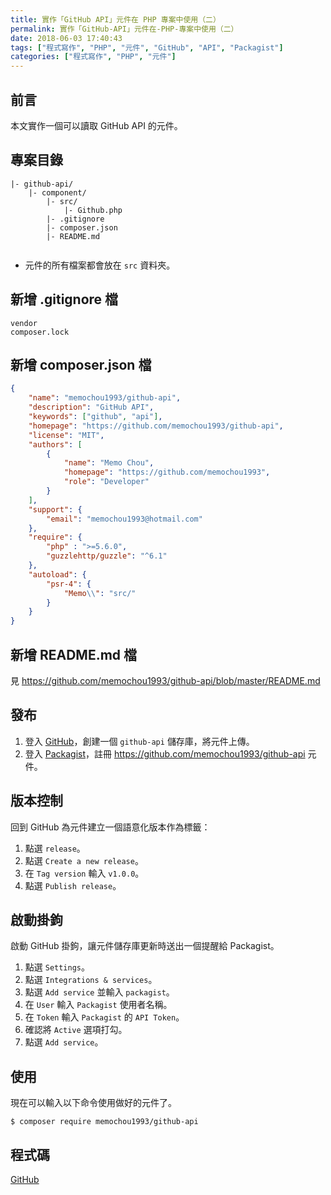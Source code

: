 ```yaml
---
title: 實作「GitHub API」元件在 PHP 專案中使用（二）
permalink: 實作「GitHub-API」元件在-PHP-專案中使用（二）
date: 2018-06-03 17:40:43
tags: ["程式寫作", "PHP", "元件", "GitHub", "API", "Packagist"]
categories: ["程式寫作", "PHP", "元件"]
---
```


## 前言
本文實作一個可以讀取 GitHub API 的元件。

## 專案目錄
```
|- github-api/
    |- component/
        |- src/
            |- Github.php
        |- .gitignore
        |- composer.json
        |- README.md
        
```
- 元件的所有檔案都會放在 `src` 資料夾。

## 新增 .gitignore 檔
```
vendor
composer.lock
```

## 新增 composer.json 檔
```JSON
{
    "name": "memochou1993/github-api",
    "description": "GitHub API",
    "keywords": ["github", "api"],
    "homepage": "https://github.com/memochou1993/github-api",
    "license": "MIT",
    "authors": [
        {
            "name": "Memo Chou",
            "homepage": "https://github.com/memochou1993",
            "role": "Developer"
        }
    ],
    "support": {
        "email": "memochou1993@hotmail.com"
    },
    "require": {
        "php" : ">=5.6.0",
        "guzzlehttp/guzzle": "^6.1"
    },
    "autoload": {
        "psr-4": {
            "Memo\\": "src/"
        }
    }
}
```

## 新增 README.md 檔
見 https://github.com/memochou1993/github-api/blob/master/README.md

## 發布
1. 登入 [GitHub](https://github.com/)，創建一個 `github-api` 儲存庫，將元件上傳。
2. 登入 [Packagist](https://packagist.org/)，註冊 https://github.com/memochou1993/github-api 元件。

## 版本控制
回到 GitHub 為元件建立一個語意化版本作為標籤：
1. 點選 `release`。
2. 點選 `Create a new release`。
3. 在 `Tag version` 輸入 `v1.0.0`。
4. 點選 `Publish release`。

## 啟動掛鉤
啟動 GitHub 掛鉤，讓元件儲存庫更新時送出一個提醒給 Packagist。
1. 點選 `Settings`。
2. 點選 `Integrations & services`。
3. 點選 `Add service` 並輸入 `packagist`。
4. 在 `User` 輸入 `Packagist` 使用者名稱。
5. 在 `Token` 輸入 `Packagist` 的 `API Token`。
6. 確認將 `Active` 選項打勾。
7. 點選 `Add service`。

## 使用
現在可以輸入以下命令使用做好的元件了。
```
$ composer require memochou1993/github-api
```

## 程式碼
[GitHub](https://github.com/memochou1993/github-api)